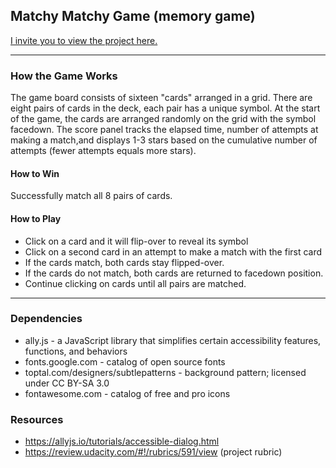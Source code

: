## Matchy Matchy Game (memory game)

[I invite you to view the project here.](https://connectextend.github.io/memory-game/)

---------------

### How the Game Works
The game board consists of sixteen "cards" arranged in a grid. There are eight pairs of cards in the deck, each pair has a unique symbol. At the start of the game, the cards are arranged randomly on the grid with the symbol facedown. 
The score panel tracks the elapsed time, number of attempts at making a match,and displays 1-3 stars based on the cumulative number of attempts (fewer attempts equals more stars).

#### How to Win
Successfully match all 8 pairs of cards.

#### How to Play
* Click on a card and it will flip-over to reveal its symbol
* Click on a second card in an attempt to make a match with the first card
* If the cards match, both cards stay flipped-over.
* If the cards do not match, both cards are returned to facedown position.
* Continue clicking on cards until all pairs are matched.

---------------

### Dependencies
* ally.js - a JavaScript library that simplifies certain accessibility features, functions, and behaviors
* fonts.google.com - catalog of open source fonts 
* toptal.com/designers/subtlepatterns - background pattern; licensed under CC BY-SA 3.0
* fontawesome.com - catalog of free and pro icons


### Resources
* https://allyjs.io/tutorials/accessible-dialog.html
* https://review.udacity.com/#!/rubrics/591/view (project rubric)
